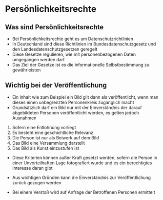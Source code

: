 # Persönlichkeitsrechte

## Was sind Persönlichkeitsrechte

+ Bei Persönlichkeitsrechte geht es um Datenschutzrichtlinien
+ In Deutschland sind diese Richtlinien im Bundesdatenschutzgesetz und den Landesdatenschutzgesetzen geregelt
+ Diese Gesetze regulieren, wie mit personenbezogenen Daten umgegangen werden darf
+ Das Ziel der Gesetze ist es die informationelle Selbstbestimmung zu gewährleisten

## Wichtig bei der Veröffentlichung

+ Ein Inhalt wie zum Beispiel ein Bild gilt dann als veröffentlicht, wenn man dieses einen unbegrenzten Personenkreis zugänglich macht
+ Grundsätzlich darf ein Bild nur mit der Einverständnis der darauf abgebildeten Personen veröffentlicht werden, es gelten jedoch Ausnahmen

1. Sofern eine Entlohnung vorliegt
2. Es besteht eine geschichtliche Relevanz
3. Die Person ist nur als Beiwerk auf dem Bild
4. Das Bild eine Versammlung darstellt
5. Das Bild als Kunst einzustufen ist

+ Diese Kriterien können außer Kraft gesetzt werden, sofern die Person in einer Unvorteilhaften Lage fotografiert wurde und es ein berechtigtes Interesse daran gibt

+ Aus wichtigen Gründen kann die Einverständnis zur Veröffentlichung zurück gezogen werden

+ Bei einem Verstoß wird auf Anfrage der Betroffenen Personen ermittelt 